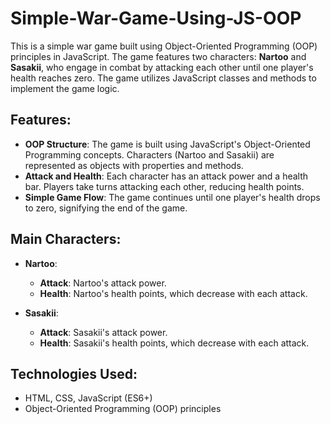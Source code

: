 # Simple-War-Game-Using-JS-OOP
This is a simple war game built using Object-Oriented Programming (OOP) principles in JavaScript. The game features two characters: **Nartoo** and **Sasakii**, who engage in combat by attacking each other until one player's health reaches zero. The game utilizes JavaScript classes and methods to implement the game logic.

## Features:

- **OOP Structure**: The game is built using JavaScript's Object-Oriented Programming concepts. Characters (Nartoo and Sasakii) are represented as objects with properties and methods.
- **Attack and Health**: Each character has an attack power and a health bar. Players take turns attacking each other, reducing health points.
- **Simple Game Flow**: The game continues until one player's health drops to zero, signifying the end of the game.
  
## Main Characters:

- **Nartoo**:
  - **Attack**: Nartoo's attack power.
  - **Health**: Nartoo's health points, which decrease with each attack.

- **Sasakii**:
  - **Attack**: Sasakii's attack power.
  - **Health**: Sasakii's health points, which decrease with each attack.

## Technologies Used:
- HTML, CSS, JavaScript (ES6+)
- Object-Oriented Programming (OOP) principles
